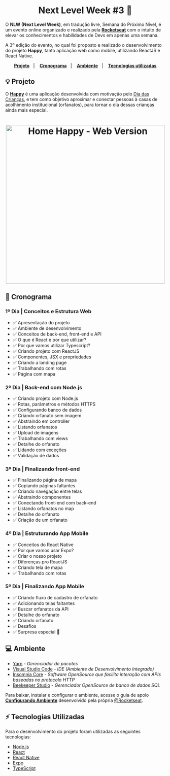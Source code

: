 <h1 align="center"> 
	Next Level Week #3 🚀
</h1>


O **NLW (Next Level Week)**, em tradução livre, Semana do Próximo Nível, é um evento online organizado e realizado pela **[Rocketseat][rocketseat]** com o intuito de elevar os conhecimentos e habilidades de Devs em apenas uma semana.

A 3º edição do evento, no qual foi proposto e realizado o desenvolvimento do projeto **Happy**, tanto aplicação web como mobile, utilizando ReactJS e React Native.

<p align="center">
  <a href="#-projeto"><strong>Projeto</strong></a>&nbsp;&nbsp;&nbsp;|&nbsp;&nbsp;&nbsp;
  <a href="#-cronograma"><strong>Cronograma</strong></a>&nbsp;&nbsp;&nbsp;|&nbsp;&nbsp;&nbsp;
  <a href="#-ambiente"><strong>Ambiente</strong></a>&nbsp;&nbsp;&nbsp;|&nbsp;&nbsp;&nbsp;
  <a href="#-tecnologias-utilizadas"><strong>Tecnologias utilizadas</strong></a>
</p>

## 💡 Projeto

O **[Happy](https://github.com/bryan-lima/NLW-3)** é uma aplicação desenvolvida com motivação pelo [Dia das Crianças](https://www.google.com/search?q=dia+das+crianças), e tem como objetivo aproximar e conectar pessoas à casas de acolhimento institucional (orfanatos), para tornar o dia dessas crianças ainda mais especial.

<h1 align="center">
    <img alt="Home Happy - Web Version" title="Home Happy - Web Version" src="https://cdn.discordapp.com/attachments/722536638718148718/1257862467518730270/1602688256918.png?ex=6685f336&is=6684a1b6&hm=34d67adc5613d7421fa1106cfcc219665aa350bfcad497c6de91d1481fc4044c&" width="500px" />
</h1>

## 📅 Cronograma

### 1º Dia | Conceitos e Estrutura Web

- :white_check_mark: Apresentação do projeto
- :white_check_mark: Ambiente de desenvolvimento
- :white_check_mark: Conceitos de back-end, front-end e API
- :white_check_mark: O que é React e por que utilizar?
- :white_check_mark: Por que vamos utilizar Typescript?
- :white_check_mark: Criando projeto com ReactJS
- :white_check_mark: Componentes, JSX e propriedades
- :white_check_mark: Criando a landing page
- :white_check_mark: Trabalhando com rotas
- :white_check_mark: Página com mapa

### 2º Dia | Back-end com Node.js

- :white_check_mark: Criando projeto com Node.js
- :white_check_mark: Rotas, parâmetros e métodos HTTPS
- :white_check_mark: Configurando banco de dados
- :white_check_mark: Criando orfanato sem imagem
- :white_check_mark: Abstraindo em controller
- :white_check_mark: Listando orfanatos
- :white_check_mark: Upload de imagens
- :white_check_mark: Trabalhando com views
- :white_check_mark: Detalhe do orfanato
- :white_check_mark: Lidando com exceções
- :white_check_mark: Validação de dados

### 3º Dia | Finalizando front-end

- :white_check_mark: Finalizando página de mapa
- :white_check_mark: Copiando páginas faltantes
- :white_check_mark: Criando navegação entre telas
- :white_check_mark: Abstraindo componentes
- :white_check_mark: Conectando front-end com back-end
- :white_check_mark: Listando orfanatos no map
- :white_check_mark: Detalhe do orfanato
- :white_check_mark: Criação de um orfanato

### 4º Dia | Estruturando App Mobile

- :white_check_mark: Conceitos do React Native
- :white_check_mark: Por que vamos usar Expo?
- :white_check_mark: Criar o nosso projeto
- :white_check_mark: Diferenças pro ReactJS
- :white_check_mark: Criando tela de mapa
- :white_check_mark: Trabalhando com rotas

### 5º Dia | Finalizando App Mobile

- :white_check_mark: Criando fluxo de cadastro de orfanato
- :white_check_mark: Adicionando telas faltantes
- :white_check_mark: Buscar orfanatos da API
- :white_check_mark: Detalhe do orfanato
- :white_check_mark: Criando orfanato
- :white_check_mark: Desafios
- :white_check_mark: Surpresa especial 💜

## 💻 Ambiente

- [Yarn][yarn] - _Gerenciador de pacotes_
- [Visual Studio Code][vscode] - _IDE (Ambiente de Desenvolvimento Integrado)_
- [Insomnia Core][insomnia] - _Software OpenSource que facilita interação com APIs baseadas no protocolo HTTP_
- [Beekeeper Studio][beekeeper] - _Gerenciador OpenSource de banco de dados SQL_

Para baixar, instalar e configurar o ambiente, acesse o guia de apoio **[Configurando Ambiente](https://www.notion.so/Configurando-o-ambiente-953aad022cda4fbcb149be2bfe793995)** desenvolvido pela própria [@Rocketseat][rocketseat-github].

## ⚡ Tecnologias Utilizadas

Para o desenvolvimento do projeto foram utilizadas as seguintes tecnologias:

- [Node.js][nodejs]
- [React][reactjs]
- [React Native][react-native]
- [Expo][expo]
- [TypeScript][ts]

[nodejs]: https://nodejs.org/
[ts]: https://www.typescriptlang.org/
[reactjs]: https://reactjs.org
[react-native]: https://facebook.github.io/react-native/
[yarn]: https://yarnpkg.com/
[expo]: https://expo.io/
[vscode]: https://code.visualstudio.com/
[insomnia]: https://insomnia.rest/
[beekeeper]: https://www.beekeeperstudio.io/
[notion]: https://www.notion.so/
[figma]: https://www.figma.com
[rocketseat]: https://rocketseat.com.br/
[rocketseat-github]: https://github.com/Rocketseat
[rocketseat-edu-github]: https://github.com/rocketseat-education/
[mit]: https://opensource.org/licenses/MIT
